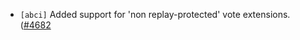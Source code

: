 - `[abci]` Added support for 'non replay-protected' vote extensions.
([\#4682](https://github.com/cometbft/cometbft/issues/4682)
